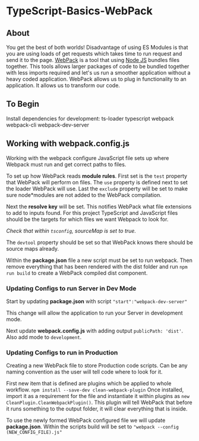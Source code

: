 # TypeScript-Basics-WebPack

## About

You get the best of both worlds! Disadvantage of using ES Modules is that you are using loads of get requests which takes time to run request and send it to the page.
[WebPack](https://webpack.js.org/) is a tool that using [Node JS](https://nodejs.org/en/) bundles files together. This tools allows larger packages of code to be bundled together with less imports required and let's us run a smoother application without a heavy coded application. WebPack allows us to plug in functionality to an application. It allows us to transform our code.

## To Begin

Install dependencies for development:
ts-loader
typescript
webpack
webpack-cli
webpack-dev-server

## Working with webpack.config.js

Working with the webpack configure JavaScript file sets up where Webpack must run and get correct paths to files.

To set up how WebPack reads **module rules**. First set is the `test` property that WebPack will perform on files. The `use` property is defined next to set the loader WebPack will use. Last the `exclude` property will be set to make sure node\*modules are not added to the WebPack compilation.

Next the **resolve key** will be set. This notifies WebPack what file extensions to add to inputs found. For this project TypeScript and JavaScript files should be the targets for which files we want Webpack to look for.

_Check that within `tsconfig`, sourceMap is set to true._

The `devtool` property should be set so that WebPack knows there should be source maps already.

Within the **package.json** file a new script must be set to run webpack. Then remove everything that has been rendered with the dist folder and run `npm run build` to create a WebPack compiled dist component.

### Updating Configs to run Server in Dev Mode

Start by updating **package.json** with script `"start":"webpack-dev-server"`

This change will allow the application to run your Server in development mode.

Next update **webpack.config.js** with adding output `publicPath: 'dist'`. Also add mode to `development`.

### Updating Configs to run in Production

Creating a new WebPack file to store Production code scripts. Can be any naming convention as the user will tell code where to look for it.

First new item that is defined are plugins which be applied to whole workflow.
`npm install --save-dev clean-webpack-plugin`
Once installed, import it as a requirement for the file and instantiate it within plugins as `new CleanPlugin.CleanWebpackPlugin()`. This plugin will tell WebPack that before it runs something to the output folder, it will clear everything that is inside.

To use the newly formed WebPack configured file we will update **package.json**. Within the scripts build will be set to `"webpack --config (NEW_CONFIG_FILE).js"`
